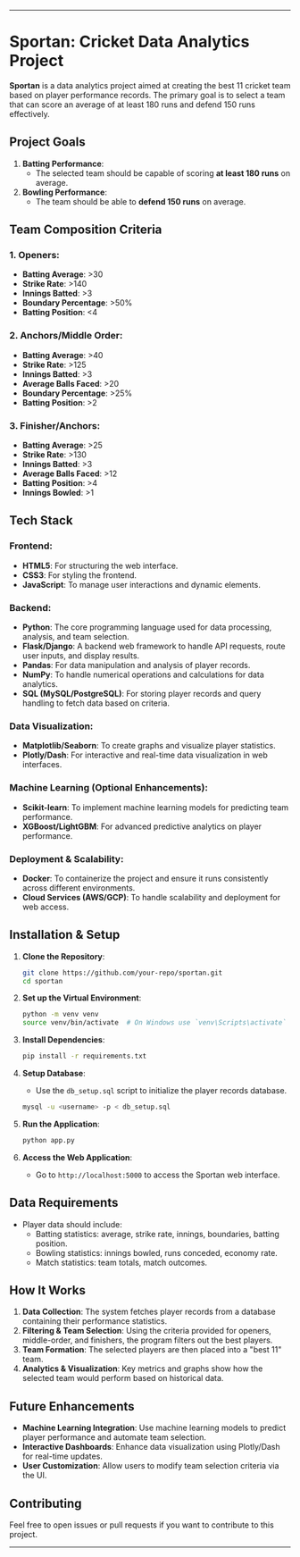 
---

# Sportan: Cricket Data Analytics Project

**Sportan** is a data analytics project aimed at creating the best 11 cricket team based on player performance records. The primary goal is to select a team that can score an average of at least 180 runs and defend 150 runs effectively.

## Project Goals

1. **Batting Performance**:
   - The selected team should be capable of scoring **at least 180 runs** on average.
2. **Bowling Performance**:
   - The team should be able to **defend 150 runs** on average.

## Team Composition Criteria

### 1. Openers:
- **Batting Average**: >30
- **Strike Rate**: >140
- **Innings Batted**: >3
- **Boundary Percentage**: >50%
- **Batting Position**: <4

### 2. Anchors/Middle Order:
- **Batting Average**: >40
- **Strike Rate**: >125
- **Innings Batted**: >3
- **Average Balls Faced**: >20
- **Boundary Percentage**: >25%
- **Batting Position**: >2

### 3. Finisher/Anchors:
- **Batting Average**: >25
- **Strike Rate**: >130
- **Innings Batted**: >3
- **Average Balls Faced**: >12
- **Batting Position**: >4
- **Innings Bowled**: >1

## Tech Stack

### Frontend:
- **HTML5**: For structuring the web interface.
- **CSS3**: For styling the frontend.
- **JavaScript**: To manage user interactions and dynamic elements.

### Backend:
- **Python**: The core programming language used for data processing, analysis, and team selection.
- **Flask/Django**: A backend web framework to handle API requests, route user inputs, and display results.
- **Pandas**: For data manipulation and analysis of player records.
- **NumPy**: To handle numerical operations and calculations for data analytics.
- **SQL (MySQL/PostgreSQL)**: For storing player records and query handling to fetch data based on criteria.

### Data Visualization:
- **Matplotlib/Seaborn**: To create graphs and visualize player statistics.
- **Plotly/Dash**: For interactive and real-time data visualization in web interfaces.

### Machine Learning (Optional Enhancements):
- **Scikit-learn**: To implement machine learning models for predicting team performance.
- **XGBoost/LightGBM**: For advanced predictive analytics on player performance.

### Deployment & Scalability:
- **Docker**: To containerize the project and ensure it runs consistently across different environments.
- **Cloud Services (AWS/GCP)**: To handle scalability and deployment for web access.

## Installation & Setup

1. **Clone the Repository**:
   ```bash
   git clone https://github.com/your-repo/sportan.git
   cd sportan
   ```

2. **Set up the Virtual Environment**:
   ```bash
   python -m venv venv
   source venv/bin/activate  # On Windows use `venv\Scripts\activate`
   ```

3. **Install Dependencies**:
   ```bash
   pip install -r requirements.txt
   ```

4. **Setup Database**:
   - Use the `db_setup.sql` script to initialize the player records database.
   ```bash
   mysql -u <username> -p < db_setup.sql
   ```

5. **Run the Application**:
   ```bash
   python app.py
   ```

6. **Access the Web Application**:
   - Go to `http://localhost:5000` to access the Sportan web interface.

## Data Requirements

- Player data should include:
  - Batting statistics: average, strike rate, innings, boundaries, batting position.
  - Bowling statistics: innings bowled, runs conceded, economy rate.
  - Match statistics: team totals, match outcomes.

## How It Works

1. **Data Collection**: The system fetches player records from a database containing their performance statistics.
2. **Filtering & Team Selection**: Using the criteria provided for openers, middle-order, and finishers, the program filters out the best players.
3. **Team Formation**: The selected players are then placed into a "best 11" team.
4. **Analytics & Visualization**: Key metrics and graphs show how the selected team would perform based on historical data.

## Future Enhancements

- **Machine Learning Integration**: Use machine learning models to predict player performance and automate team selection.
- **Interactive Dashboards**: Enhance data visualization using Plotly/Dash for real-time updates.
- **User Customization**: Allow users to modify team selection criteria via the UI.

## Contributing

Feel free to open issues or pull requests if you want to contribute to this project.

---
